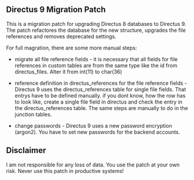 ## Directus 9 Migration Patch

This is a migration patch for upgrading Directus 8 databases to Directus 9. The patch refactores the database for the new structure, upgrades the file references and removes deprecated settings.

For full magration, there are some more manual steps:

* migrate all file reference fields - it is necessary that all fields for file references in custom tables are from the same type like the id from directus_files. Alter it from int(11) to char(36)

* reference definition in directus_references for the file reference fields - Directus 9 uses the directus_references table for single file fields. That entrys have to be defined manually. if you dont know, how the row has to look like, create a single file field in directus and check the entry in the directus_references table. The same steps are manually to do in the junction tables.

* change passwords - Directus 9 uses a new password encryption (argon2). You have to set new passwords for the backend accounts.

## Disclaimer

I am not responsible for any loss of data. You use the patch at your own risk. Never use this patch in productive systems!
